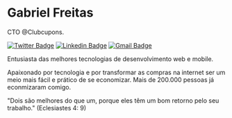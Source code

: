# Gabriel Freitas 

CTO @Clubcupons.

[![Twitter Badge](https://img.shields.io/badge/-@gabrielnew-00875f?style=flat-square&labelColor=00875f&logo=twitter&logoColor=white&link=https://twitter.com/gabrielnew)](https://twitter.com/gabrielnew) 
[![Linkedin Badge](https://img.shields.io/badge/-Gabriel%20Freitas-00875f?style=flat-square&logo=Linkedin&logoColor=white&link=https://www.linkedin.com/in/dgabrielfsantos/)](https://www.linkedin.com/in/gabrielfsantos/) 
[![Gmail Badge](https://img.shields.io/badge/-gabrielfreisan@gmail.com-00875f?style=flat-square&logo=Gmail&logoColor=white&link=mailto:gabrielfreisan@gmail.com)](mailto:gabrielfreisan@gmail.com)

Entusiasta das melhores tecnologias de desenvolvimento web e mobile.

Apaixonado por tecnologia e por transformar as compras na internet ser um meio mais fácil e prático de se economizar. Mais de 200.000 pessoas já econmizaram comigo.

"Dois são melhores do que um, porque eles têm um bom retorno pelo seu trabalho."
(Eclesiastes 4: 9)
